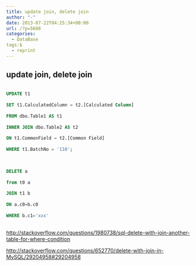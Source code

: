 ```yaml
---
title: update join, delete join
author: "-"
date: 2013-07-22T04:25:34+00:00
url: /?p=5688
categories:
  - DataBase
tags:$
  - reprint
---
```

## update join, delete join
```sql
   
UPDATE t1
    
SET t1.CalculatedColumn = t2.[Calculated Column]
    
FROM dbo.Table1 AS t1
    
INNER JOIN dbo.Table2 AS t2
    
ON t1.CommonField = t2.[Common Field]
    
WHERE t1.BatchNo = '110';
  
```

```sql
  
DELETE a
  
from t0 a
  
JOIN t1 b
  
ON a.c0=b.c0
  
WHERE b.c1='xxx'
  
```

http://stackoverflow.com/questions/1980738/sql-delete-with-join-another-table-for-where-condition

http://stackoverflow.com/questions/652770/delete-with-join-in-MySQL/29204958#29204958